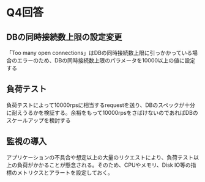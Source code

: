 # Q4回答
## DBの同時接続数上限の設定変更
「Too many open connections」はDBの同時接続数上限に引っかかっている場合のエラーのため、DBの同時接続数上限のパラメータを10000以上の値に設定する

## 負荷テスト
負荷テストによって10000rpsに相当するrequestを送り、DBのスペックが十分に耐えうるかを検証する。余裕をもって10000rpsをさばけないのであればDBのスケールアップを検討する

## 監視の導入
アプリケーションの不具合や想定以上の大量のリクエストにより、負荷テスト以上の負荷がかかることが懸念される。そのため、CPUやメモリ、Disk IO等の指標のメトリクスとアラートを設定しておく。
